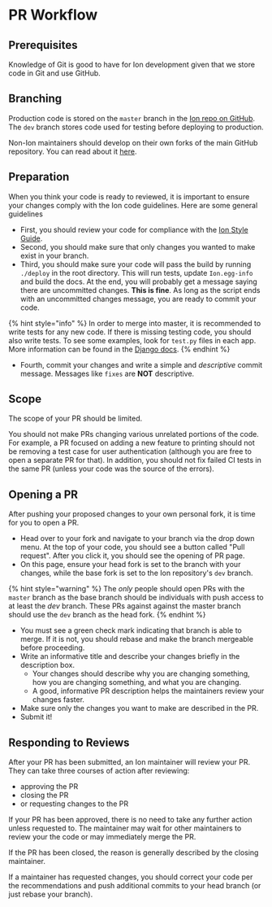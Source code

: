 # PR Workflow

## Prerequisites

Knowledge of Git is good to have for Ion development given that we store code in Git and use GitHub.

## Branching

Production code is stored on the `master` branch in the [Ion repo on GitHub](https://github.com/tjcsl/ion). The `dev` branch stores code used for testing before deploying to production.

Non-Ion maintainers should develop on their own forks of the main GitHub repository. You can read about it [here](https://help.github.com/articles/fork-a-repo/).

## Preparation

When you think your code is ready to reviewed, it is important to ensure your changes comply with the Ion code guidelines. Here are some general guidelines

* First, you should review your code for compliance with the [Ion Style Guide](style-guide.md). &#x20;
* Second, you should make sure that only changes you wanted to make exist in your branch.
* Third, you should make sure your code will pass the build by running `./deploy` in the root directory. This will run tests, update `Ion.egg-info` and build the docs. At the end, you will probably get a message saying there are uncommitted changes. **This is fine**. As long as the script ends with an uncommitted changes message, you are ready to commit your code.

{% hint style="info" %}
In order to merge into master, it is recommended to write tests for any new code. If there is missing testing code, you should also write tests. To see some examples, look for `test.py` files in each app. More information can be found in the [Django docs](https://docs.djangoproject.com/en/dev/topics/testing/overview/).
{% endhint %}

* Fourth, commit your changes and write a simple and _descriptive_ commit message.  Messages like `fixes` are **NOT** descriptive.

## Scope

The scope of your PR should be limited.

You should not make PRs changing various unrelated portions of the code.  For example, a PR focused on adding a new feature to printing should not be removing a test case for user authentication  (although you are free to open a separate PR for that).  In addition, you should not fix failed CI tests in the same PR (unless your code was the source of the errors).

## Opening a PR

After pushing your proposed changes to your own personal fork, it is time for you to open a PR.

* Head over to your fork and navigate to your branch via the drop down menu.  At the top of your code, you should see a button called "Pull request".  After you click it, you should see the opening of PR page.
* On this page, ensure your head fork is set to the branch with your changes, while the base fork is set to the Ion repository's `dev` branch.

{% hint style="warning" %}
The _only_ people should open PRs with the `master` branch as the base branch should be individuals with push access to at least the _dev_ branch.  These PRs against against the master branch should use the `dev` branch as the head fork.
{% endhint %}

* You must see a green check mark indicating that branch is able to merge.  If it is not, you should rebase and make the branch mergeable before proceeding.
* Write an informative title and describe your changes briefly in the description box.
  * Your changes should describe why you are changing something, how you are changing something, and what you are changing. &#x20;
  * A good, informative PR description helps the maintainers review your changes faster.
* Make sure only the changes you want to make are described in the PR.
* Submit it!

## Responding to Reviews

After your PR has been submitted, an Ion maintainer will review your PR.  They can take three courses of action after reviewing:

* approving the PR
* closing the PR
* or requesting changes to the PR

If your PR has been approved, there is no need to take any further action unless requested to.  The maintainer may wait for other maintainers to review your the code or may immediately merge the PR.

If the PR has been closed, the reason is generally described by the closing maintainer. &#x20;

If a maintainer has requested changes, you should correct your code per the recommendations and push additional commits to your head branch (or just rebase your branch). &#x20;



